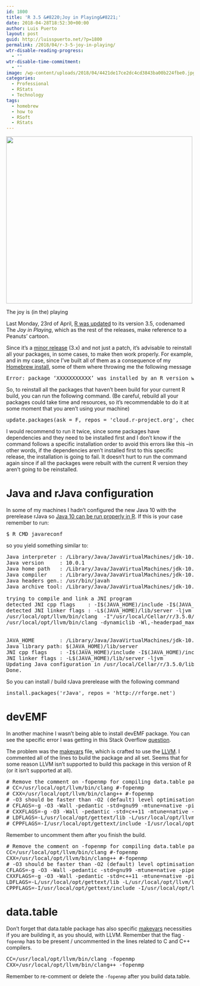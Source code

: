 ```yaml
---
id: 1800
title: 'R 3.5 &#8220;Joy in Playing&#8221;'
date: 2018-04-28T18:52:30+00:00
author: Luis Puerto
layout: post
guid: http://luisspuerto.net/?p=1800
permalink: /2018/04/r-3-5-joy-in-playing/
wtr-disable-reading-progress:
  - ""
wtr-disable-time-commitment:
  - ""
image: /wp-content/uploads/2018/04/4421de17ce2dc4cd3843ba00b224fbe0.jpg
categories:
  - Professional
  - RStats
  - Technology
tags:
  - homebrew
  - how to
  - RSoft
  - RStats
---
```

<div id="attachment_1801" style="width: 510px" class="wp-caption aligncenter">
  <a href="http://luisspuerto.net/wp-content/uploads/2018/04/4421de17ce2dc4cd3843ba00b224fbe0.jpg"><img class="wp-image-1801 size-full" src="http://luisspuerto.net/wp-content/uploads/2018/04/4421de17ce2dc4cd3843ba00b224fbe0.jpg" alt="" width="500" height="448" srcset="http://luisspuerto.net/wp-content/uploads/2018/04/4421de17ce2dc4cd3843ba00b224fbe0.jpg 500w, http://luisspuerto.net/wp-content/uploads/2018/04/4421de17ce2dc4cd3843ba00b224fbe0-300x269.jpg 300w, http://luisspuerto.net/wp-content/uploads/2018/04/4421de17ce2dc4cd3843ba00b224fbe0-279x250.jpg 279w" sizes="(max-width: 500px) 100vw, 500px" /></a>
  
  <p class="wp-caption-text">
    The joy is (in the) playing
  </p>
</div>

Last Monday, 23rd of April, [R was updated](https://stat.ethz.ch/pipermail/r-announce/2018/000628.html) to its version 3.5, codenamed The _Joy in Playing_, which as the rest of the releases, make reference to a Peanuts&#8217; cartoon.

Since it&#8217;s a [minor release](https://semver.org) (3.x) and not just a patch, it&#8217;s advisable to reinstall all your packages, in some cases, to make then work properly. For example, and in my case, since I&#8217;ve built all of them as a consequence of my [Homebrew install](http://luisspuerto.net/2018/01/install-r-100-homebrew-edition-with-openblas-openmp-my-version/), some of them where throwing me the following message

<pre class="wrap:true lang:r decode:true">Error: package ‘XXXXXXXXXXX’ was installed by an R version with different internals; it needs to be reinstalled for use with this R version</pre>

So, to reinstall all the packages that haven&#8217;t been build for your current R build, you can run the following command. (Be careful, rebuild all your packages could take time and resources, so it&#8217;s recommendable to do it at some moment that you aren&#8217;t using your machine)

<pre class="lang:r decode:true ">update.packages(ask = F, repos = 'cloud.r-project.org', checkBuild = T)</pre>

I would recommend to run it twice, since some packages have dependencies and they need to be installed first and I don&#8217;t know if the command follows a specific installation order to avoid this errors like this –in other words, if the dependencies aren&#8217;t installed first to this specific release, the installation is going to fail. It doesn&#8217;t hurt to run the command again since if all the packages were rebuilt with the current R version they aren&#8217;t going to be reinstalled.

# Java and rJava configuration

In some of my machines I hadn&#8217;t configured the new Java 10 with the prerelease rJava so [Java 10 can be run properly in R](http://luisspuerto.net/2018/03/r-and-java-10/). If this is your case remember to run:

<pre class="lang:default decode:true">$ R CMD javareconf</pre>

so you yield something similar to:

<pre class="lang:default decode:true">Java interpreter : /Library/Java/JavaVirtualMachines/jdk-10.0.1.jdk/Contents/Home/bin/java
Java version     : 10.0.1
Java home path   : /Library/Java/JavaVirtualMachines/jdk-10.0.1.jdk/Contents/Home
Java compiler    : /Library/Java/JavaVirtualMachines/jdk-10.0.1.jdk/Contents/Home/bin/javac
Java headers gen.: /usr/bin/javah
Java archive tool: /Library/Java/JavaVirtualMachines/jdk-10.0.1.jdk/Contents/Home/bin/jar

trying to compile and link a JNI program
detected JNI cpp flags    : -I$(JAVA_HOME)/include -I$(JAVA_HOME)/include/darwin
detected JNI linker flags : -L$(JAVA_HOME)/lib/server -ljvm
/usr/local/opt/llvm/bin/clang  -I"/usr/local/Cellar/r/3.5.0/lib/R/include" -DNDEBUG -I/Library/Java/JavaVirtualMachines/jdk-10.0.1.jdk/Contents/Home/include -I/Library/Java/JavaVirtualMachines/jdk-10.0.1.jdk/Contents/Home/include/darwin  -I/usr/local/opt/gettext/include -I/usr/local/opt/llvm/include   -fPIC  -g -O3 -Wall -pedantic -std=gnu99 -mtune=native -pipe -c conftest.c -o conftest.o
/usr/local/opt/llvm/bin/clang -dynamiclib -Wl,-headerpad_max_install_names -undefined dynamic_lookup -single_module -multiply_defined suppress -L/usr/local/Cellar/r/3.5.0/lib/R/lib -L/usr/local/opt/gettext/lib -L/usr/local/opt/llvm/lib -Wl,-rpath,/usr/local/opt/llvm/lib -o conftest.so conftest.o -L/Library/Java/JavaVirtualMachines/jdk-10.0.1.jdk/Contents/Home/lib/server -ljvm -L/usr/local/Cellar/r/3.5.0/lib/R/lib -lR -lintl -Wl,-framework -Wl,CoreFoundation


JAVA_HOME        : /Library/Java/JavaVirtualMachines/jdk-10.0.1.jdk/Contents/Home
Java library path: $(JAVA_HOME)/lib/server
JNI cpp flags    : -I$(JAVA_HOME)/include -I$(JAVA_HOME)/include/darwin
JNI linker flags : -L$(JAVA_HOME)/lib/server -ljvm
Updating Java configuration in /usr/local/Cellar/r/3.5.0/lib/R
Done.</pre>

So you can install / build rJava prerelease with the following command

<pre class="lang:default decode:true">install.packages('rJava', repos = 'http://rforge.net')</pre>

# devEMF

In another machine I wasn&#8217;t being able to install devEMF package. You can see the specific error I was getting in this Stack Overflow [question](https://stackoverflow.com/questions/50075549/devemf-package-in-r-3-5-on-macos-doesnt-build/50076667#50076667).

The problem was the [makevars](http://luisspuerto.net/2018/01/install-r-100-homebrew-edition-with-openblas-openmp-my-version/#setting-the-final-makevars) file, which is crafted to use the [LLVM](https://llvm.org). I commented all of the lines to build the package and all set. Seems that for some reason LLVM isn&#8217;t supported to build this package in this version of R (or it isn&#8217;t supported at all).

<pre class="lang:default decode:true" title="makevars"># Remove the comment on -fopenmp for compiling data.table package
# CC=/usr/local/opt/llvm/bin/clang #-fopenmp
# CXX=/usr/local/opt/llvm/bin/clang++ #-fopenmp
# -O3 should be faster than -O2 (default) level optimisation ..
# CFLAGS=-g -O3 -Wall -pedantic -std=gnu99 -mtune=native -pipe
# CXXFLAGS=-g -O3 -Wall -pedantic -std=c++11 -mtune=native -pipe
# LDFLAGS=-L/usr/local/opt/gettext/lib -L/usr/local/opt/llvm/lib -Wl,-rpath,/usr/local/opt/llvm/lib
# CPPFLAGS=-I/usr/local/opt/gettext/include -I/usr/local/opt/llvm/include</pre>

Remember to uncomment them after you finish the build.

<pre class="lang:default decode:true"># Remove the comment on -fopenmp for compiling data.table package
CC=/usr/local/opt/llvm/bin/clang #-fopenmp
CXX=/usr/local/opt/llvm/bin/clang++ #-fopenmp
# -O3 should be faster than -O2 (default) level optimisation ..
CFLAGS=-g -O3 -Wall -pedantic -std=gnu99 -mtune=native -pipe
CXXFLAGS=-g -O3 -Wall -pedantic -std=c++11 -mtune=native -pipe
LDFLAGS=-L/usr/local/opt/gettext/lib -L/usr/local/opt/llvm/lib -Wl,-rpath,/usr/local/opt/llvm/lib
CPPFLAGS=-I/usr/local/opt/gettext/include -I/usr/local/opt/llvm/include</pre>

# data.table

Don&#8217;t forget that data.table package has also specific [makevars](http://luisspuerto.net/2018/01/install-r-100-homebrew-edition-with-openblas-openmp-my-version/#setting-the-final-makevars) necessities if you are building it, as you should, with LLVM. Remember that the flag `-fopenmp` has to be present / uncommented in the lines related to C and C++ compilers.

<pre class="lang:default decode:true ">CC=/usr/local/opt/llvm/bin/clang -fopenmp
CXX=/usr/local/opt/llvm/bin/clang++ -fopenmp</pre>

Remember to re-comment or delete the `-fopenmp` after you build data.table.